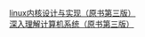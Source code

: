 [linux内核设计与实现（原书第三版）](https://github.com/muditbac/Reading/blob/master/Linux%E5%86%85%E6%A0%B8%E8%AE%BE%E8%AE%A1%E4%B8%8E%E5%AE%9E%E7%8E%B0(%E7%AC%AC%E4%B8%89%E7%89%88%E4%B8%AD%E6%96%87%E9%AB%98%E6%B8%85%E5%B8%A6%E7%9B%AE%E5%BD%95).pdf)  
[深入理解计算机系统（原书第三版）](http://eol.bnuz.edu.cn/meol/common/script/preview/download_preview.jsp?fileid=2169600&resid=242120&lid=28605)  
